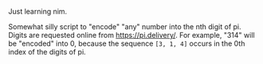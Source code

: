 Just learning nim.

Somewhat silly script to "encode" "any" number into the nth digit of pi. Digits are requested online from https://pi.delivery/. For example, "314" will be "encoded" into 0, because the sequence `[3, 1, 4]` occurs in the 0th index of the digits of pi.
